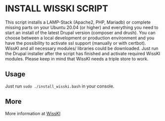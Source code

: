 # INSTALL WISSKI SCRIPT
This script installs a LAMP-Stack (Apache2, PHP, Mariadb) or complete missing parts on your Ubuntu 20.04 (or higher) and everything you need to start an install of the latest Drupal version (composer and drush). You can choose between a local development or production environment and you have the possibility to activate ssl support (manually or with certbot). WissKI and all necessary modules/ libraries could be downloaded. Just run the Drupal installer after the script has finished and activate required WissKI modules. Please keep in mind that WissKI needs a triple store to work.
## Usage
Just run `sudo ./install_wisski.bash` in your console.
## More
More information at [WissKI](wisskieu.nasarek.org)
